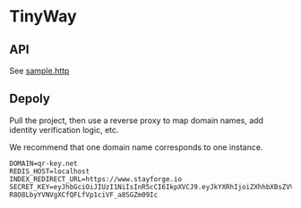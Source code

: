 # TinyWay

## API
See [sample.http](sample.http)

## Depoly

Pull the project, then use a reverse proxy to map domain names, add identity verification logic, etc.

We recommend that one domain name corresponds to one instance.

```dotenv
DOMAIN=qr-key.net
REDIS_HOST=localhost
INDEX_REDIRECT_URL=https://www.stayforge.io
SECRET_KEY=eyJhbGciOiJIUzI1NiIsInR5cCI6IkpXVCJ9.eyJkYXRhIjoiZXhhbXBsZVVzZXJEYXRhIiwiZXhwIjoxNzMyODIxMDIzfQ.gZNSp-R8O8LbyYVNVgXCfQFLfVp1ciVF_a8SGZm09Ic
```

